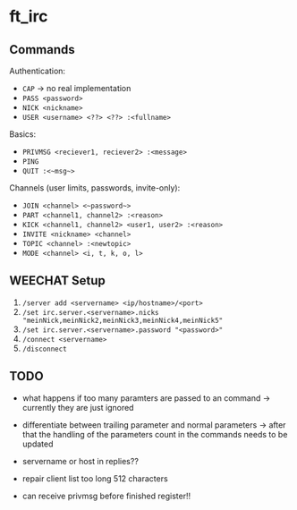 # ft_irc

## Commands

Authentication:
- `CAP` -> no real implementation
- `PASS <password>`
- `NICK <nickname>`
- `USER <username> <??> <??> :<fullname>`

Basics:
- `PRIVMSG <reciever1, reciever2> :<message>`
- `PING`
- `QUIT :<~msg~>`

Channels (user limits, passwords, invite-only):
- `JOIN <channel> <~password~>`
- `PART <channel1, channel2> :<reason>`
- `KICK <channel1, channel2> <user1, user2> :<reason>`
- `INVITE <nickname> <channel>`
- `TOPIC <channel> :<newtopic>`
- `MODE <channel> <i, t, k, o, l>`
<!-- - `OPER <nickname> <password???>` -->


## WEECHAT Setup

1. `/server add <servername> <ip/hostname>/<port>`
2. `/set irc.server.<servername>.nicks "meinNick,meinNick2,meinNick3,meinNick4,meinNick5"`
3. `/set irc.server.<servername>.password "<password>"`
4. `/connect <servername>`
5. `/disconnect`

## TODO

- what happens if too many paramters are passed to an command -> currently they are just ignored
- differentiate between trailing parameter and normal parameters -> after that the handling of the parameters count in the commands needs to be updated
- servername or host in replies??

- repair client list too long 512 characters
- can receive privmsg before finished register!!
